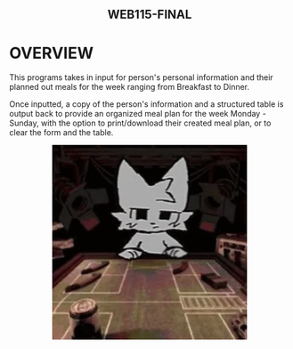 <h2 align="center">
WEB115-FINAL
</h2>

# OVERVIEW
This programs takes in input for person's personal information and their planned out meals for the week ranging from Breakfast to Dinner.

Once inputted, a copy of the person's information and a structured table is output back to provide an organized meal plan for the week Monday - Sunday, with the option to print/download their created meal plan, or to clear the form and the table.

<p align="center">  
    <img width="350" height="350" src="furry-boykisser.gif">
</p>
